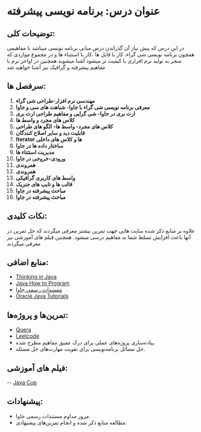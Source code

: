# عنوان درس: برنامه نویسی پیشرفته

## توضیحات کلی:
در این درس که پیش نیاز آن گذراندن درس مبانی برنامه نویسی میباشد با مفاهیمی همچون برنامه نویسی شی گراء، کار با فایل ها ،کار با استثناء ها و در مجموع مواردی که منجر به تولید نرم افزاری با کیفیت تر میشود آشنا میشوید.همچنین در اواخر ترم با مفاهیم پیشرفته و گرافیک نیز آشنا خواهید شد

## سرفصل ها:

1. **مهندسی نرم افزار-طراحی شی گراء**
2. **معرفی برنامه نویسی شی گراء با جاوا- شباهت های سی و جاوا**
3. **ارث بری در جاوا- شی گرایی و مفاهیم طراحی ارث بری**
4. **کلاس های مجرد و واسط ها**
5. **کلاس های مجرد- واسط ها- الگو های طراحی**
6. **قابلیت دید و سایر اصلاح کنندگان**
7. **Iterator ها و کلاس های داخلی**
8. **ساختار داده ها در جاوا**
9. **مدیریت استثناء ها**
10. **ورودی-خروجی در جاوا**
11. **همروندی**
12. **همروندی**
13. **واسط های کاربری گرافیکی**
14. **قالب ها و تایپ های جنریک**
15. **مباحث پیشرفته در جاوا**
16. **مباحث پیشرفته در جاوا**
## نکات کلیدی:
علاوه بر منابع ذکر شده سایت هایی جهت تمرین بیشتر معرفی میگردند که حل تمرین در آنها باعث افزایش تسلط شما به مفاهیم درسی میشود. همچنین فیلم های آموزشی نیز معرفی میگردند


## منابع اضافی:
- [Thinking in Java](https://github.com/SorooshBa/PGU_ResourceSharing/tree/main/Courses/Advanced%20Programming%20/references/ThinkingInJava.pdf)
- [Java How to Program](https://github.com/SorooshBa/PGU_ResourceSharing/tree/main/Courses/Advanced%20Programming%20/references/Prentice.Hall.Java.How.To.Program.Early.Objects.10th.Edition.www.EBooksWorld.ir.pdf)
- [مستندات رسمی جاوا](https://docs.oracle.com/en/java/)
- [Oracle Java Tutorials](https://docs.oracle.com/javase/tutorial/)

## تمرین‌ها و پروژه‌ها:
- [Quera](https://quera.ir)
- [Leetcode](https://leetcode.com)
- پیاده‌سازی پروژه‌های عملی برای درک عمیق مفاهیم مطرح شده.
- حل مسائل برنامه‌نویسی برای تقویت مهارت‌های حل مسئله.

## فیلم های آموزشی:
-- [Java Cup](https://javacup.ir)

## پیشنهادات:
- مرور مداوم مستندات رسمی جاوا.
- مطالعه منابع ذکر شده و انجام تمرین‌های پیشنهادی.
